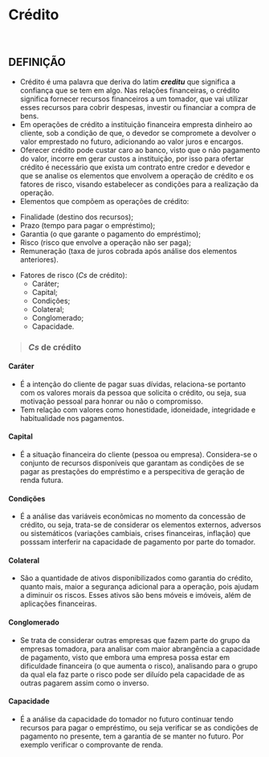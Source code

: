 # Crédito

<br>

## DEFINIÇÃO
* Crédito é uma palavra que deriva do latim ***creditu*** que significa a confiança que se tem em algo. Nas relações financeiras, o crédito significa fornecer recursos financeiros a um tomador, que vai utilizar esses recursos para cobrir despesas, investir ou financiar a compra de bens.
* Em operações de crédito a instituição financeira empresta dinheiro ao cliente, sob a condição de que, o devedor se compromete a devolver o valor emprestado no futuro, adicionando ao valor juros e encargos.
* Oferecer crédito pode custar caro ao banco, visto que o não pagamento do valor, incorre em gerar custos a instituição, por isso para ofertar crédito é necessário que exista um contrato entre credor e devedor e que se analise os elementos que envolvem a operação de crédito e os fatores de risco, visando estabelecer as condições para a realização da operação. 
* Elementos que compõem as operações de crédito:
 - Finalidade (destino dos recursos);
 - Prazo (tempo para pagar o empréstimo);
 - Garantia (o que garante o pagamento do empréstimo);
 - Risco (risco que envolve a operação não ser paga);
 - Remuneração (taxa de juros cobrada após análise dos elementos anteriores).
* Fatores de risco (*Cs* de crédito):
  - Caráter;
  - Capital;
  - Condições;
  - Colateral;
  - Conglomerado;
  - Capacidade.

> ### *Cs* de crédito

#### Caráter
* É a intenção do cliente de pagar suas dívidas, relaciona-se portanto com os valores morais da pessoa que solicita o crédito, ou seja, sua motivação pessoal para honrar ou não o compromisso. 
* Tem relação com valores como honestidade, idoneidade, integridade e habitualidade nos pagamentos.

#### Capital
* É a situação financeira do cliente (pessoa ou empresa). Considera-se o conjunto de recursos disponíveis que garantam as condições de se pagar as prestações do empréstimo e a perspecitiva de geração de renda futura.

#### Condições
* É a análise das variáveis econômicas no momento da concessão de crédito, ou seja, trata-se de considerar os elementos externos, adversos ou sistemáticos (variações cambiais, crises financeiras, inflação) que posssam interferir na capacidade de pagamento por parte do tomador.

#### Colateral
* São a quantidade de ativos disponibilizados como garantia do crédito, quanto mais, maior a segurança adicional para a operação, pois ajudam a diminuir os riscos. Esses ativos são bens móveis e imóveis, além de aplicações financeiras.

#### Conglomerado
* Se trata de considerar outras empresas que fazem parte do grupo da empresas tomadora, para analisar com maior abrangência a capacidade de pagamento, visto que embora uma empresa possa estar em dificuldade financeira (o que aumenta o risco), analisando para o grupo da qual ela faz parte o risco pode ser diluído pela capacidade de as outras pagarem assim como o inverso.

#### Capacidade
* É a análise da capacidade do tomador no futuro continuar tendo recursos para pagar o empréstimo, ou seja verificar se as condições de pagamento no presente, tem a garantia de se manter no futuro. Por exemplo verificar o comprovante de renda.